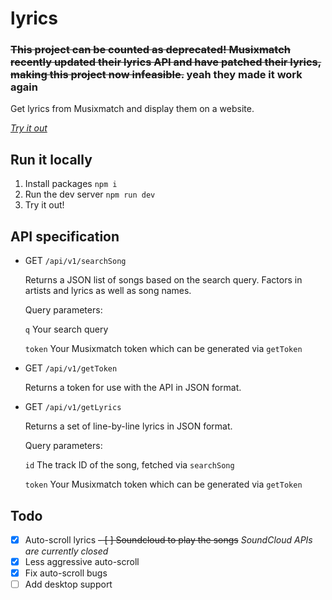 # lyrics

### ~~This project can be counted as deprecated! Musixmatch recently updated their lyrics API and have patched their lyrics, making this project now infeasible.~~ yeah they made it work again

Get lyrics from Musixmatch and display them on a website.

*[Try it out](https://lyrics.binimum.org)*

## Run it locally

1. Install packages `npm i`
2. Run the dev server `npm run dev`
3. Try it out!

## API specification

- GET `/api/v1/searchSong`

  Returns a JSON list of songs based on the search query. Factors in artists and lyrics as well as song names.

  Query parameters:

  `q` Your search query

  `token` Your Musixmatch 
  token which can be generated via `getToken`

- GET `/api/v1/getToken`
  
  Returns a token for use with the API in JSON format.

- GET `/api/v1/getLyrics`

  Returns a set of line-by-line lyrics in JSON format.

  Query parameters:

  `id` The track ID of the song, fetched via `searchSong`

  `token` Your Musixmatch token which can be generated via `getToken`

## Todo

- [x] Auto-scroll lyrics
~~- [ ] Soundcloud to play the songs~~ *SoundCloud APIs are currently closed*
- [x] Less aggressive auto-scroll
- [x] Fix auto-scroll bugs
- [ ] Add desktop support
